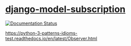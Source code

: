 # [django-model-subscription](https://django-model-subscription.readthedocs.io/en/latest/installation.html)
[![Documentation Status](https://readthedocs.org/projects/django-model-subscription/badge/?version=latest)](https://django-model-subscription.readthedocs.io/en/latest/?badge=latest)

https://python-3-patterns-idioms-test.readthedocs.io/en/latest/Observer.html
